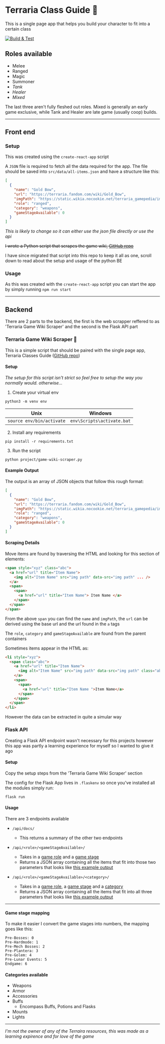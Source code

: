 # Terraria Class Guide :rabbit2:

This is a single page app that helps you build your character to fit into a certain class

[![Build & Test](https://github.com/mbgeorge48/terraria_classes/actions/workflows/build_and_test.yml/badge.svg)](https://github.com/mbgeorge48/terraria_classes/actions/workflows/build_and_test.yml)

## Roles available

- Melee
- Ranged
- Magic
- Summoner
- _Tank_
- _Healer_
- _Mixed_

The last three aren't fully fleshed out roles.
Mixed is generally an early game exclusive, while Tank and Healer are late game (usually coop) builds.

---

## Front end

### Setup

This was created using the `create-react-app` script

A `JSON` file is required to fetch all the data required for the app. The file should be saved into `src/data/all-items.json` and have a structure like this:

```json
[
  {
    "name": "Gold Bow",
    "url": "https://terraria.fandom.com/wiki/Gold_Bow",
    "imgPath": "https://static.wikia.nocookie.net/terraria_gamepedia/images/f/ff/Gold_Bow.png",
    "role": "ranged",
    "category": "weapons",
    "gameStageAvailable": 0
  }
]
```

_This is likely to change so it can either use the json file directly or use the api_

~~I wrote a Python script that scrapes the game wiki, [GitHub repo](https://github.com/mbgeorge48/terraria_game_wiki_scraper)~~

I have since migrated that script into this repo to keep it all as one, scroll down to read about the setup and usage of the python BE

### Usage

As this was created with the `create-react-app` script you can start the app by simply running `npm run start`

---

## Backend

There are 2 parts to the backend, the first is the web scrapper reffered to as 'Terraria Game Wiki Scraper' and the second is the Flask API part

### Terraria Game Wiki Scraper :rabbit2:

This is a simple script that should be paired with the single page app, Terraria Classes Guide ([GitHub repo](https://github.com/mbgeorge48/terraria_classes))

#### Setup

_The setup for this script isn't strict so feel free to setup the way you normally would. otherwise..._

1. Create your virtual env

```
python3 -m venv env
```

| Unix                      | Windows                    |
| ------------------------- | -------------------------- |
| `source env/bin/activate` | `env\Scripts\activate.bat` |

2. Install any requirements

```
pip install -r requirements.txt
```

3. Run the script

```
python project/game-wiki-scraper.py
```

#### Example Output

The output is an array of JSON objects that follow this rough format:

```json
[
  {
    "name": "Gold Bow",
    "url": "https://terraria.fandom.com/wiki/Gold_Bow",
    "imgPath": "https://static.wikia.nocookie.net/terraria_gamepedia/images/f/ff/Gold_Bow.png",
    "role": "ranged",
    "category": "weapons",
    "gameStageAvailable": 0
  }
]
```

#### Scraping Details

Move items are found by traversing the HTML and looking for this section of elements:

```html
<span style="xyz" class="abc">
  <a href="url" title="Item Name">
    <img alt="Item Name" src="img path" data-src="img path" ... />
  </a>
  <span>
    <span>
      <a href="url" title="Item Name"> Item Name </a>
    </span>
  </span>
</span>
```

From the above `span` you can find the `name` and `imgPath`, the `url` can be derived using the base url and the url found in the `a` tags

The `role`, `category` and `gameStageAvailable` are found from the parent containers

Sometimes items appear in the HTML as:

```html
<li style="xyz">
  <span class="abc">
    <a href="url" title="Item Name">
      <img alt="Item Name" src="img path" data-src="img path" class="abc" ... />
    </a>
    <span>
      <span>
        <a href="url" title="Item Name ">Item Name</a>
      </span>
    </span>
  </span>
</li>
```

However the data can be extracted in quite a simular way

### Flask API

Creating a Flask API endpoint wasn't necessary for this projects however this app was partly a learning experience for myself so I wanted to give it ago

#### Setup

Copy the setup steps from the 'Terraria Game Wiki Scraper' section

The config for the Flask App lives in `.flaskenv` so once you've installed all the modules simply run:

```
flask run
```

#### Usage

There are 3 endpoints available

- `/api/docs/`
  - This returns a summary of the other two endpoints
- `/api/<role>/<gameStageAvailable>/`

  - Takes in a [game role](#roles-available) and a [game stage](#game-stage-mapping)
  - Returns a JSON array containing all the items that fit into those two parameters that looks like [this example output](#example-output)

- `/api/<role>/<gameStageAvailable>/<category>/`

  - Takes in a [game role](#roles-available), a [game stage](#game-stage-mapping) and a [category](#categories-available)
  - Returns a JSON array containing all the items that fit into all three parameters that looks like [this example output](#example-output)

---

#### Game stage mapping

To make it easier I convert the game stages into numbers, the mapping goes like this:

```
Pre-Bosses: 0
Pre-Hardmode: 1
Pre-Mech Bosses: 2
Pre-Plantera: 3
Pre-Golem: 4
Pre-Lunar Events: 5
Endgame: 6
```

#### Categories available

- Weapons
- Armor
- Accessories
- Buffs
  - Encompass Buffs, Potions and Flasks
- Mounts
- Lights

---

_I'm not the owner of any of the Terraira resources, this was made as a learning expirence and for love of the game_
